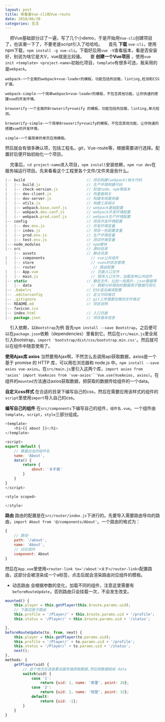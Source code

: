 ```yaml
---
layout: post
title: 来看看Vue-cli和Vue-route
date: 2018/06/30
categories: 生活
---
```

&#160;&#160;&#160;&#160;把Vue基础部分过了一遍，写了几个小demo，于是开始用`Vue-cli`创建项目了，也该潮一下了，不要老是script引入了哈哈哈。
&#160;&#160;&#160;&#160;首先 **下载** `vue-cli`，使用npm下载，`npm install -g vue-cli`。下载好后用`vue -V`查看版本，看是否安装好，别说为啥它是大V，vue就是比较骚。
&#160;&#160;&#160;&#160;要 **创建一个Vue项目** ，使用`vue init <template> <project-name>`初始化项目，`template`有很多可选，我采用的是`webpack`。

```
webpack-一个全面的webpack+vue-loader的模板，功能包括热加载，linting,检测和CSS扩展。

webpack-simple-一个简单webpack+vue-loader的模板，不包含其他功能，让你快速的搭建vue的开发环境。

browserify-一个全面的Browserify+vueify 的模板，功能包括热加载，linting,单元检测。

browserify-simple-一个简单Browserify+vueify的模板，不包含其他功能，让你快速的搭建vue的开发环境。

simple-一个最简单的单页应用模板。
```

然后就会有很多确认项，包括工程名，git，Vue-route等，根据需要进行选择。配置好后便开始初始化一个项目。

&#160;&#160;&#160;&#160;完事后，`cd project-name`进入项目，`npm install`安装依赖，`npm run dev`在服务端运行项目。先来看看这个工程里各个文件/文件夹是些什么。

```js
|-- build                            // 项目构建(webpack)相关代码
|   |-- build.js                     // 生产环境构建代码
|   |-- check-version.js             // 检查node、npm等版本
|   |-- dev-client.js                // 热重载相关
|   |-- dev-server.js                // 构建本地服务器
|   |-- utils.js                     // 构建工具相关
|   |-- webpack.base.conf.js         // webpack基础配置
|   |-- webpack.dev.conf.js          // webpack开发环境配置
|   |-- webpack.prod.conf.js         // webpack生产环境配置
|-- config                           // 项目开发环境配置
|   |-- dev.env.js                   // 开发环境变量
|   |-- index.js                     // 项目一些配置变量
|   |-- prod.env.js                  // 生产环境变量
|   |-- test.env.js                  // 测试环境变量
|---node_modules                     // npm模块   
|-- src                              // 源码目录
    |-- assets                       // 静态资源
|   |-- components                     // vue公共组件
|   |-- store                          // vuex的状态管理
    |-- router                          // 路由配置
|   |-- App.vue                        // 页面入口文件
|   |-- main.js                        // 程序入口文件，加载各种公共组件
|-- static                           // 静态文件，比如一些图片，json数据等
|   |-- data                           // 群聊分析得到的数据用于数据可视化
|-- .babelrc                         // ES6语法编译配置
|-- .editorconfig                    // 定义代码格式
|-- .gitignore                       // git上传需要忽略的文件格式
|-- README.md                        // 项目说明
|-- favicon.ico 
|-- index.html                       // 入口页面
|-- package.json                     // 项目基本信息
```

&#160;&#160;&#160;&#160;引入依赖，以`Bootstrap`为例
首先`npm install --save Bootstrap`，之后便可以在`package.json`依赖（dependencies）里看到它。然后在`src/main.js`里全局引入Bootstrap，`import 'bootstrap/dist/css/bootstrap.min.css'`。然后就可以在组件中随意使用了。

**使用Ajax库 axios**
当然要用Ajax啊，不然怎么去调用api获取数据，axios是一个基于 promise 的 HTTP 库，可以用在浏览器和 node.js 中。`npm install --save axios vue-axios`。在`src/main.js`里引入这两个库，`import axios from 'axios' import VueAxios from 'vue-axios'``Vue.use(VueAxios, axios)`。在组件的`mounted`方法通过axios获取数据，把获取的数据传给组件的一个data。

**自定义css样式**
在合适的目录下编写自己的css，然后在需要应用该样式的组件的`script`里使用`import`导入自己的css。

**编写自己的组件**
在`src/components`下编写自己的组件，`组件名.vue`。一个组件由`template`，`script`，`style`三部分组成。
```js
<template>
    <h1>{{ about }}</h1>
</template>

<script>
export default {
    // 暴露出去的组件名
    name: 'About',
    data() {
        return {
            about: '关于我'
        }
    }
}
</script>

<style scoped>

</style>
```

**路由**
路由的配置是在`src/router/index.js`下进行的。先要导入需要路由导向的路由，`import About from '@/components/About'`。一个路由的格式为：
```js
{
    // 路径·
    path: '/about',
    name: 'About',
    // 对应组件
    component: About
}
```
然后在`App.vue`里使用`<router-link to='/about'>关于</router-link>`配置路由，这部分会被渲染成一个a标签，点击后就会渲染路由对应组件的模板。

+ 动态路由
会根据参数的变化，加载不同的组件，注意这里需要有`beforeRouteUpdate`，否则路由只会挂载一次，不会发生改变。
```js
mounted() {
    this.player = this.getPlayer(this.$route.params.uid);
    // 下面这是子路由
    this.profile = '/Player/' + this.$route.params.uid + '/profile';
    this.status = '/Player/' + this.$route.params.uid + '/status';

},
beforeRouteUpdate(to, from, next) {
    this.player = this.getPlayer(to.params.uid);
    this.profile = '/Player/' + to.params.uid + '/profile';
    this.status = '/Player/' + to.params.uid + '/status';
    next();
},
methods: {
    getPlayer(uid) {
        // 这个地方应该是要去服务端获取数据,然后把数据赋给 data 
        switch(uid) {
            case '1':
                return {uid: 1, name: '库里', point: 26};
            case '2':
                return {uid: 2, name: '哈登', point: 32};
            default:
                return {uid: -1};
        }
    }
}
```